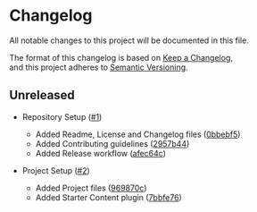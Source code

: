 # Changelog

All notable changes to this project will be documented in this file.

The format of this changelog is based on [Keep a Changelog](https://keepachangelog.com/en/1.0.0/),  
and this project adheres to [Semantic Versioning](https://semver.org/spec/v2.0.0.html).

## Unreleased

-   Repository Setup ([#1](https://github.com/curriculum-blackboard/unreal-warehouse-wreckage/pull/1))
    -   Added Readme, License and Changelog files ([0bbebf5](https://github.com/curriculum-blackboard/unreal-warehouse-wreckage/commit/0bbebf5))
    -   Added Contributing guidelines ([2957b44](https://github.com/curriculum-blackboard/unreal-warehouse-wreckage/commit/2957b44))
    -   Added Release workflow ([afec64c](https://github.com/curriculum-blackboard/unreal-warehouse-wreckage/commit/afec64c))

-   Project Setup ([#2](https://github.com/curriculum-blackboard/unreal-warehouse-wreckage/pull/2))
    -   Added Project files ([969870c](https://github.com/curriculum-blackboard/unreal-warehouse-wreckage/commit/969870c))
    -   Added Starter Content plugin ([7bbfe76](https://github.com/curriculum-blackboard/unreal-warehouse-wreckage/commit/7bbfe76))

